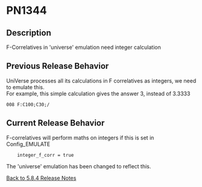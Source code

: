 # PN1344

<PageHeader />

## Description

F-Correlatives in 'universe' emulation need integer calculation

## Previous Release Behavior

UniVerse processes all its calculations in F correlatives as integers, we need to emulate this.  
For example, this simple calculation gives the answer 3, instead of 3.3333

```
008 F:C100;C30;/
```

## Current Release Behavior

F-correlatives will perform maths on integers if this is set in Config_EMULATE

```
    integer_f_corr = true
```

The 'universe' emulation has been changed to reflect this.

[Back to 5.8.4 Release Notes](./../README.md)
  
<PageFooter />
